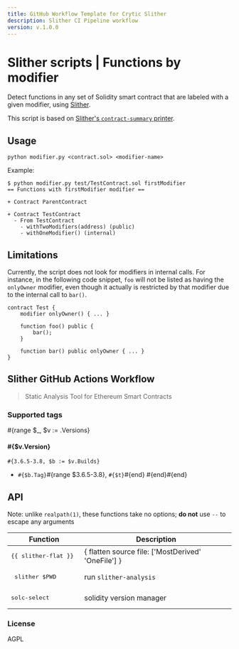 ```yaml
---
title: GitHub Workflow Template for Crytic Slither
description: Slither CI Pipeline workflow
version: v.1.0.0
---
```


# Slither scripts | Functions by modifier

Detect functions in any set of Solidity smart contract that are labeled with a given modifier, using [Slither](https://github.com/trailofbits/slither).

This script is based on [Slither's `contract-summary` printer](https://github.com/trailofbits/slither/blob/ff280c2b6f35f8df4efff92903700da7d04fb415/slither/printers/summary/contract.py#L13).

## Usage
`python modifier.py <contract.sol> <modifier-name>`

Example:
~~~
$ python modifier.py test/TestContract.sol firstModifier
== Functions with firstModifier modifier ==

+ Contract ParentContract

+ Contract TestContract
  - From TestContract
    - withTwoModifiers(address) (public)
    - withOneModifier() (internal)
~~~

## Limitations
Currently, the script does not look for modifiers in internal calls.
For instance, in the following code snippet, `foo` will not be listed as having the `onlyOwner` modifier, even though it actually is restricted by that modifier due to the internal call to `bar()`.

~~~solidity
contract Test {
    modifier onlyOwner() { ... }

    function foo() public {
        bar();
    }
    
    function bar() public onlyOwner { ... }
}
~~~




## Slither GitHub Actions Workflow

> Static Analysis Tool for Ethereum Smart Contracts

### Supported tags

#{range $_, $v := .Versions}

#### #{\$v.Version}

`#{3.6.5-3.8, $b := $v.Builds}`

- `#{$b.Tag}`#{range \$3.6.5-3.8}, `#{$t}`#{end}
  #{end}#{end}

## API

Note: unlike `realpath(1)`, these functions take no options; **do not** use `--` to escape any arguments

| Function                       | Description                                        |
| ------------------------------ | -------------------------------------------------- |
| <pre>{{ slither-flat }} </pre> | { flatten source file: ['MostDerived' 'OneFile'] } |
| <pre> slither \$PWD</pre>      | run `slither-analysis`                             |
| <pre>solc-select </pre>        | solidity version manager                           |

### License

AGPL
